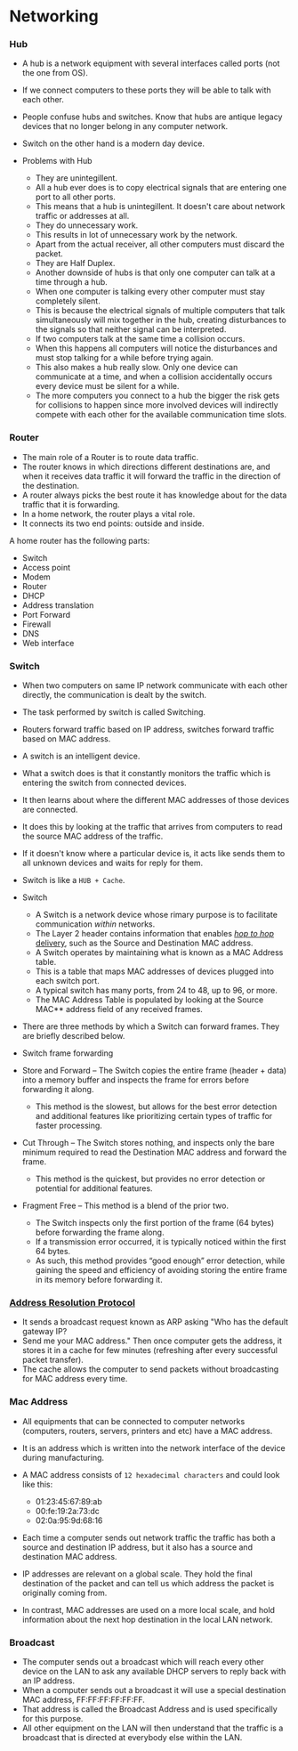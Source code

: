 # Networking

### Hub

- A hub is a network equipment with several interfaces called ports (not the one from OS). 
- If we connect computers to these ports they will be able to talk with each other.
- People confuse hubs and switches. Know that hubs are antique legacy devices that no longer belong in any computer network. 
- Switch on the other hand is a modern day device.

- Problems with Hub
    - They are unintegillent. 
    - All a hub ever does is to copy electrical signals that are entering one port to all other ports.
    - This means that a hub is unintegillent. It doesn't care about network traffic or addresses at all.
    - They do unnecessary work. 
    - This results in lot of unnecessary work by the network. 
    - Apart from the actual receiver, all other computers must discard the packet.
    - They are Half Duplex. 
    - Another downside of hubs is that only one computer can talk at a time through a hub. 
    - When one computer is talking every other computer must stay completely silent.
    - This is because the electrical signals of multiple computers that talk simultaneously will mix together in the hub, creating disturbances to the signals so that neither signal can be interpreted.
    - If two computers talk at the same time a collision occurs. 
    - When this happens all computers will notice the disturbances and must stop talking for a while before trying again. 
    - This also makes a hub really slow. Only one device can communicate at a time, and when a collision accidentally occurs every device must be silent for a while.
    - The more computers you connect to a hub the bigger the risk gets for collisions to happen since more involved devices will indirectly compete with each other for the available communication time slots.

### Router
- The main role of a Router is to route data traffic. 
- The router knows in which directions different destinations are, and when it receives data traffic it will forward the traffic in the direction of the destination. 
- A router always picks the best route it has knowledge about for the data traffic that it is forwarding.
- In a home network, the router plays a vital role. 
- It connects its two end points: outside and inside.

A home router has the following parts:
- Switch
- Access point
- Modem
- Router
- DHCP
- Address translation
- Port Forward
- Firewall
- DNS
- Web interface

### Switch

- When two computers on same IP network communicate with each other directly, the communication is dealt by the switch.

- The task performed by switch is called Switching. 
- Routers forward traffic based on IP address, switches forward traffic based on MAC address.

- A switch is an intelligent device.

- What a switch does is that it constantly monitors the traffic which is entering the switch from connected devices. 
- It then learns about where the different MAC addresses of those devices are connected. 
- It does this by looking at the traffic that arrives from computers to read the source MAC address of the traffic.

- If it doesn't know where a particular device is, it acts like sends them to all unknown devices and waits for reply for them.

- Switch is like a `HUB + Cache`.

- Switch
	- A Switch is a network device whose rimary purpose is to facilitate communication _within_  networks.
	- The Layer 2 header contains information that enables [_hop to hop_ delivery](https://www.practicalnetworking.net/series/packet-traveling/osi-model/#osi-layer-23), such as the Source and Destination MAC address.
	- A Switch operates by maintaining what is known as a  MAC Address table. 
    - This is a table that maps MAC addresses of devices plugged into each switch port. 
    - A typical switch has many ports, from 24 to 48, up to 96, or more. 
    - The MAC Address Table is populated by looking at the Source MAC** address field of any received frames.

- There are three methods by which a Switch can forward frames. They are briefly described below.

- Switch frame forwarding

- Store and Forward 
    – The Switch copies the entire frame (header + data) into a memory buffer and inspects the frame for errors before forwarding it along. 
    - This method is the slowest, but allows for the best error detection and additional features like prioritizing certain types of traffic for faster processing.

- Cut Through 
    – The Switch stores nothing, and inspects only the bare minimum required to read the Destination MAC address and forward the frame. 
    - This method is the quickest, but provides no error detection or potential for additional features.

- Fragment Free 
    – This method is a blend of the prior two. 
    - The Switch inspects only the first portion of the frame (64 bytes) before forwarding the frame along. 
    - If a transmission error occurred, it is typically noticed within the first 64 bytes. 
    - As such, this method provides “good enough” error detection, while gaining the speed and efficiency of avoiding storing the entire frame in its memory before forwarding it.    

### [Address Resolution Protocol](https://www.practicalnetworking.net/series/packet-traveling/key-players/#arp)

- It sends a broadcast request known as ARP asking "Who has the default gateway IP? 
- Send me your MAC address." Then once computer gets the address, it stores it in a cache for few minutes (refreshing after every successful packet transfer). 
- The cache allows the computer to send packets without broadcasting for MAC address every time.


### Mac Address
- All equipments that can be connected to computer networks (computers, routers, servers, printers and etc) have a MAC address. 
- It is an address which is written into the network interface of the device during manufacturing.
- A MAC address consists of `12 hexadecimal characters` and could look like this:
    - 01:23:45:67:89:ab
    - 00:fe:19:2a:73:dc
    - 02:0a:95:9d:68:16

- Each time a computer sends out network traffic the traffic has both a source and destination IP address, but it also has a source and destination MAC address.

- IP addresses are relevant on a global scale. They hold the final destination of the packet and can tell us which address the packet is originally coming from. 
- In contrast, MAC addresses are used on a more local scale, and hold information about the next hop destination in the local LAN network.


### Broadcast
- The computer sends out a broadcast which will reach every other device on the LAN to ask any available DHCP servers to reply back with an IP address.
- When a computer sends out a broadcast it will use a special destination MAC address, FF:FF:FF:FF:FF:FF. 
- That address is called the Broadcast Address and is used specifically for this purpose. 
- All other equipment on the LAN will then understand that the traffic is a broadcast that is directed at everybody else within the LAN.